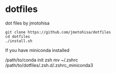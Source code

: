 # dotfiles
dot files by jmotohisa

    git clone https://github.com/jmotohisa/dotfiles
    cd dotfiles
    ./install.sh

If you have miniconda installed

   /path/to/conda init zsh
   mv ~/.zshrc /path/to/dotfiles/.zsh.d/.zshrc_miniconda3
